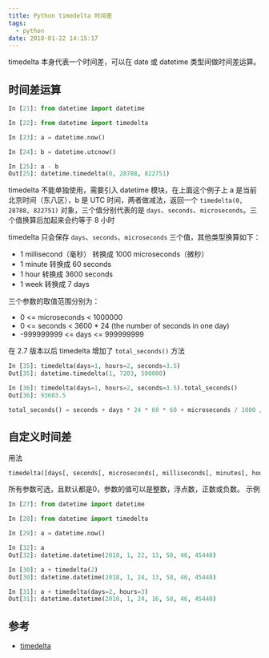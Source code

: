 ```yaml
---
title: Python timedelta 时间差
tags:
  - python
date: 2018-01-22 14:15:17
---
```



timedelta 本身代表一个时间差，可以在 date 或 datetime 类型间做时间差运算。
<!-- more --><!-- toc -->
## 时间差运算
```python
In [21]: from datetime import datetime

In [22]: from datetime import timedelta

In [23]: a = datetime.now()

In [24]: b = datetime.utcnow()

In [25]: a - b
Out[25]: datetime.timedelta(0, 28788, 822751)
```
timedelta 不能单独使用，需要引入 datetime 模块，在上面这个例子上 a 是当前北京时间（东八区），b 是 UTC 时间，两者做减法，返回一个 `timedelta(0, 28788, 822751)` 对象，三个值分别代表的是 `days`、`seconds`、`microseconds`。三个值换算后加起来会约等于 8 小时

timedelta 只会保存 `days`、`seconds`、`microseconds` 三个值，其他类型换算如下：
- 1 millisecond（毫秒） 转换成 1000 microseconds（微秒）
- 1 minute 转换成 60 seconds
- 1 hour 转换成 3600 seconds
- 1 week 转换成 7 days

三个参数的取值范围分别为：
- 0 <= microseconds < 1000000
- 0 <= seconds < 3600 * 24 (the number of seconds in one day)
- -999999999 <= days <= 999999999

在 2.7 版本以后 timedelta 增加了 `total_seconds()` 方法
```python
In [35]: timedelta(days=1, hours=2, seconds=3.5)
Out[35]: datetime.timedelta(1, 7203, 500000)

In [36]: timedelta(days=1, hours=2, seconds=3.5).total_seconds()
Out[36]: 93603.5
```
```python
total_seconds() = seconds + days * 24 * 60 * 60 + microseconds / 1000 / 100
```

## 自定义时间差
用法
```python
timedelta([days[, seconds[, microseconds[, milliseconds[, minutes[, hours[, weeks]]]]]]])
```
所有参数可选，且默认都是0，参数的值可以是整数，浮点数，正数或负数。
示例
```python
In [27]: from datetime import datetime

In [28]: from datetime import timedelta

In [29]: a = datetime.now()

In [32]: a
Out[32]: datetime.datetime(2018, 1, 22, 13, 58, 46, 45448)

In [30]: a + timedelta(2)
Out[30]: datetime.datetime(2018, 1, 24, 13, 58, 46, 45448)

In [31]: a + timedelta(days=2, hours=3)
Out[31]: datetime.datetime(2018, 1, 24, 16, 58, 46, 45448)
```

## 参考
- [timedelta](https://docs.python.org/2/library/datetime.html#datetime.timedelta)
